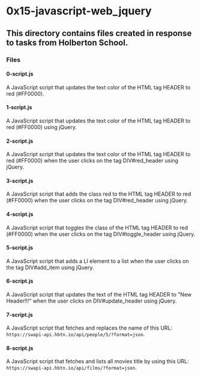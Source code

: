 # 0x15-javascript-web_jquery

## This directory contains files created in response to tasks from Holberton School.

### Files

#### 0-script.js

A JavaScript script that updates the text color of the HTML tag HEADER to red (#FF0000).

#### 1-script.js

A JavaScript script that updates the text color of the HTML tag HEADER to red (#FF0000) using jQuery.

#### 2-script.js

A JavaScript script that updates the text color of the HTML tag HEADER to red (#FF0000) when the user clicks on the tag DIV#red_header using jQuery.

#### 3-script.js

A JavaScript script that adds the class red to the HTML tag HEADER to red (#FF0000) when the user clicks on the tag DIV#red_header using jQuery.

#### 4-script.js

A JavaScript script that toggles the class of the HTML tag HEADER to red (#FF0000) when the user clicks on the tag DIV#toggle_header using jQuery.

#### 5-script.js

A JavaScript script that adds a LI element to a list when the user clicks on the tag DIV#add_item using jQuery.

#### 6-script.js

A JavaScript script that updates the text of the HTML tag HEADER to "New Header!!!" when the user clicks on DIV#update_header using jQuery.

#### 7-script.js

A JavaScript script that fetches and replaces the name of this URL: `https://swapi-api.hbtn.io/api/people/5/?format=json`.

#### 8-script.js

A JavaScript script that fetches and lists all movies title by using this URL: `https://swapi-api.hbtn.io/api/films/?format=json`.

